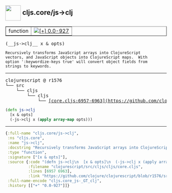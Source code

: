 ## <img width="48px" valign="middle" src="http://i.imgur.com/Hi20huC.png"> cljs.core/js->clj

 <table border="1">
<tr>
<td>function</td>
<td><a href="https://github.com/cljsinfo/api-refs/tree/0.0-927"><img valign="middle" alt="[+] 0.0-927" src="https://img.shields.io/badge/+-0.0--927-lightgrey.svg"></a> </td>
</tr>
</table>

 <samp>
(__js->clj__ x & opts)<br>
</samp>

```
Recursively transforms JavaScript arrays into ClojureScript
vectors, and JavaScript objects into ClojureScript maps.  With
option ':keywordize-keys true' will convert object fields from
strings to keywords.
```

---

 <pre>
clojurescript @ r1576
└── src
    └── cljs
        └── cljs
            └── <ins>[core.cljs:6957-6963](https://github.com/clojure/clojurescript/blob/r1576/src/cljs/cljs/core.cljs#L6957-L6963)</ins>
</pre>

```clj
(defn js->clj
  [x & opts]
  (-js->clj x (apply array-map opts)))
```


---

```clj
{:full-name "cljs.core/js->clj",
 :ns "cljs.core",
 :name "js->clj",
 :docstring "Recursively transforms JavaScript arrays into ClojureScript\nvectors, and JavaScript objects into ClojureScript maps.  With\noption ':keywordize-keys true' will convert object fields from\nstrings to keywords.",
 :type "function",
 :signature ["[x & opts]"],
 :source {:code "(defn js->clj\n  [x & opts]\n  (-js->clj x (apply array-map opts)))",
          :filename "clojurescript/src/cljs/cljs/core.cljs",
          :lines [6957 6963],
          :link "https://github.com/clojure/clojurescript/blob/r1576/src/cljs/cljs/core.cljs#L6957-L6963"},
 :full-name-encode "cljs.core_js-_GT_clj",
 :history [["+" "0.0-927"]]}

```
